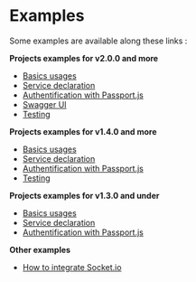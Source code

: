# Examples

Some examples are available along these links :

**Projects examples for v2.0.0 and more**

* [Basics usages](https://github.com/Romakita/example-ts-express-decorator/tree/2.0.0/basic)
* [Service declaration](https://github.com/Romakita/example-ts-express-decorator/tree/2.0.0/example-services)
* [Authentification with Passport.js](https://github.com/Romakita/example-ts-express-decorator/tree/2.0.0/example-passport)
* [Swagger UI](https://github.com/Romakita/example-ts-express-decorator/tree/2.0.0/example-swagger-ui)
* [Testing](https://github.com/Romakita/example-ts-express-decorator/tree/2.0.0/example-testing)


**Projects examples for v1.4.0 and more**

* [Basics usages](https://github.com/Romakita/example-ts-express-decorator/tree/1.4.0/basic)
* [Service declaration](https://github.com/Romakita/example-ts-express-decorator/tree/1.4.0/example-services)
* [Authentification with Passport.js](https://github.com/Romakita/example-ts-express-decorator/tree/1.4.0/example-passport)
* [Testing](https://github.com/Romakita/example-ts-express-decorator/tree/1.4.0/example-testing)

**Projects examples for v1.3.0 and under**

* [Basics usages](https://github.com/Romakita/example-ts-express-decorator/tree/1.3.0/basic)
* [Service declaration](https://github.com/Romakita/example-ts-express-decorator/tree/1.3.0/example-services)
* [Authentification with Passport.js](https://github.com/Romakita/example-ts-express-decorator/tree/1.3.0/example-passport)

**Other examples**

* [How to integrate Socket.io](topics/how-to-integrate-socket-io.md)
